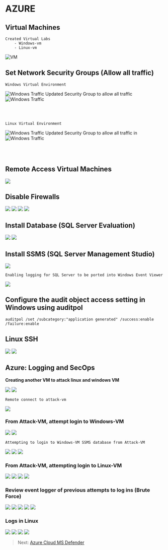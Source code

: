 <link href="./style.css" rel="stylesheet"></link>

# AZURE

## Virtual Machines

    Created Virtual Labs
        - Windows-vm
        - Linux-vm

![VM](./assets/img/CreateVMS.png)

## Set Network Security Groups (Allow all traffic)

    Windows Virtual Environment

![Windows Traffic](./assets/img/NSG1.png)
Updated Security Group to allow all traffic
![Windows Traffic](./assets/img/NSG2.png)

<br>
<br>

    Linux Virtual Environment

![Windows Traffic](./assets/img/NSG3.png)
Updated Security Group to allow all traffic in
![Windows Traffic](./assets/img/NSG4.png)

<br>
<br>

## Remote Access Virtual Machines

![](./assets/img/RDP1.png)

## Disable Firewalls

![](./assets/img/RDP2.png)
![](./assets/img/FirewallDisabled.png)
![](./assets/img/FirewallDisabled2.png)
![](./assets/img/FirewallDisabled3.png)

## Install Database (SQL Server Evaluation)

![](./assets/img/SQL1.png)
![](./assets/img/SQL2.png)

## Install SSMS (SQL Server Management Studio)

![](./assets/img/SSMS.png)

    Enabling logging for SQL Server to be ported into Windows Event Viewer

![](./assets/img/regeditNetServ.png)

## Configure the audit object access setting in Windows using auditpol

```
auditpol /set /subcategory:"application generated" /success:enable /failure:enable
```

## Linux SSH

![](./assets/img/linuxPing.png)
![](./assets/img/linuxPing2.png)

## Azure: Logging and SecOps

**Creating another VM to attack linux and windows VM**

![](./assets/img/attacker.png)
![](./assets/img/attacker2.png)

    Remote connect to attack-vm

![](./assets/img/attack3.png)

### From Attack-VM, attempt login to Windows-VM

![](./assets/img/rdpAttack.png)
![](./assets/img/rdpAttack2.png)

    Attempting to login to Windows-VM SSMS database from Attack-VM

![](./assets/img/rdpAttack3.png)
![](./assets/img/rdpAttack4.png)
![](./assets/img/rdpAttack5.png)

### From Attack-VM, attempting login to Linux-VM

![](./assets/img/linxAttack.png)
![](./assets/img/linxAttack2.png)
![](./assets/img/linxAttack3.png)
![](./assets/img/linxAttack4.png)

### Review event logger of previous attempts to log ins (Brute Force)

![](./assets/img/attackEvents.png)
![](./assets/img/attackEvents2.png)
![](./assets/img/attackEvents3.png)
![](./assets/img/attackEvents4.png)
![](./assets/img/attackEvents5.png)

### Logs in Linux

![](./assets/img/attackEventsLX.png)
![](./assets/img/attackEventsLX2.png)
![](./assets/img/attackEventsLX3.png)
![](./assets/img/attackEventsLX4.png)

> Next: [Azure Cloud MS Defender](/cloudMSDefender.md)
